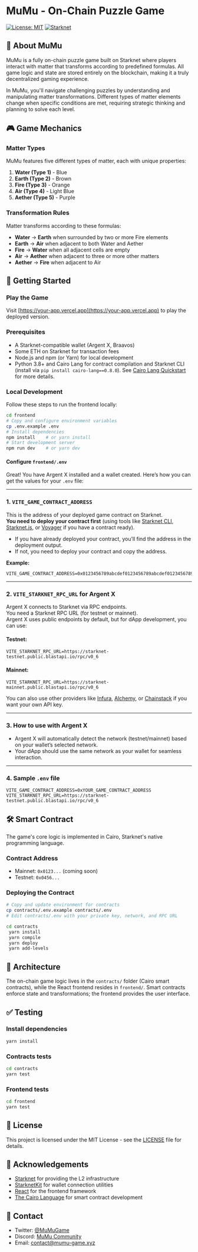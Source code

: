 # MuMu - On-Chain Puzzle Game

[![License: MIT](https://img.shields.io/badge/License-MIT-blue.svg)](https://opensource.org/licenses/MIT)
[![Starknet](https://img.shields.io/badge/Starknet-Powered-blue)](https://starknet.io/)

## 🧩 About MuMu

MuMu is a fully on-chain puzzle game built on Starknet where players interact with matter that transforms according to predefined formulas. All game logic and state are stored entirely on the blockchain, making it a truly decentralized gaming experience.

In MuMu, you'll navigate challenging puzzles by understanding and manipulating matter transformations. Different types of matter elements change when specific conditions are met, requiring strategic thinking and planning to solve each level.

## 🎮 Game Mechanics

### Matter Types

MuMu features five different types of matter, each with unique properties:

1. **Water (Type 1)** - Blue
2. **Earth (Type 2)** - Brown
3. **Fire (Type 3)** - Orange
4. **Air (Type 4)** - Light Blue
5. **Aether (Type 5)** - Purple

### Transformation Rules

Matter transforms according to these formulas:

- **Water** → **Earth** when surrounded by two or more Fire elements
- **Earth** → **Air** when adjacent to both Water and Aether
- **Fire** → **Water** when all adjacent cells are empty
- **Air** → **Aether** when adjacent to three or more other matters
- **Aether** → **Fire** when adjacent to Air

## 🚀 Getting Started

### Play the Game

Visit [https://your-app.vercel.app](https://your-app.vercel.app) to play the deployed version.

### Prerequisites

- A Starknet-compatible wallet (Argent X, Braavos)
- Some ETH on Starknet for transaction fees
- Node.js and npm (or Yarn) for local development
- Python 3.8+ and Cairo Lang for contract compilation and Starknet CLI (install via `pip install cairo-lang==0.8.0`). See [Cairo Lang Quickstart](https://www.cairo-lang.org/docs/quickstart.html) for more details.

### Local Development

Follow these steps to run the frontend locally:

```bash
cd frontend
# Copy and configure environment variables
cp .env.example .env
# Install dependencies
npm install    # or yarn install
# Start development server
npm run dev    # or yarn dev
```

#### Configure `frontend/.env`

Great! You have Argent X installed and a wallet created. Here’s how you can get the values for your `.env` file:

---

### 1. `VITE_GAME_CONTRACT_ADDRESS`

This is the address of your deployed game contract on Starknet.  
**You need to deploy your contract first** (using tools like [Starknet CLI](https://docs.starknet.io/documentation/tools/cli/), [Starknet.js](https://www.starknetjs.com/), or [Voyager](https://voyager.online/) if you have a contract ready).

- If you have already deployed your contract, you’ll find the address in the deployment output.
- If not, you need to deploy your contract and copy the address.

**Example:**
```
VITE_GAME_CONTRACT_ADDRESS=0x0123456789abcdef0123456789abcdef0123456789abcdef0123456789abcdef
```

---

### 2. `VITE_STARKNET_RPC_URL` for Argent X

Argent X connects to Starknet via RPC endpoints.  
You need a Starknet RPC URL (for testnet or mainnet).  
Argent X uses public endpoints by default, but for dApp development, you can use:

#### **Testnet:**
```
VITE_STARKNET_RPC_URL=https://starknet-testnet.public.blastapi.io/rpc/v0_6
```

#### **Mainnet:**
```
VITE_STARKNET_RPC_URL=https://starknet-mainnet.public.blastapi.io/rpc/v0_6
```

You can also use other providers like [Infura](https://www.infura.io/), [Alchemy](https://www.alchemy.com/), or [Chainstack](https://chainstack.com/) if you want your own API key.

---

### 3. **How to use with Argent X**

- Argent X will automatically detect the network (testnet/mainnet) based on your wallet’s selected network.
- Your dApp should use the same network as your wallet for seamless interaction.

---

### 4. **Sample `.env` file**

```env
VITE_GAME_CONTRACT_ADDRESS=0xYOUR_GAME_CONTRACT_ADDRESS
VITE_STARKNET_RPC_URL=https://starknet-testnet.public.blastapi.io/rpc/v0_6
```

## 🛠️ Smart Contract

The game's core logic is implemented in Cairo, Starknet's native programming language.

### Contract Address

- Mainnet: `0x0123...` (coming soon)
- Testnet: `0x0456...`

### Deploying the Contract

```bash
# Copy and update environment for contracts
cp contracts/.env.example contracts/.env
# Edit contracts/.env with your private key, network, and RPC URL

cd contracts
 yarn install
 yarn compile
 yarn deploy
 yarn add-levels
```

## 📐 Architecture

The on-chain game logic lives in the `contracts/` folder (Cairo smart contracts), while the React frontend resides in `frontend/`. Smart contracts enforce state and transformations; the frontend provides the user interface.

## ✅ Testing

### Install dependencies

```bash
yarn install
```

### Contracts tests

```bash
cd contracts
yarn test
```

### Frontend tests

```bash
cd frontend
yarn test
```

## 📄 License

This project is licensed under the MIT License - see the [LICENSE](LICENSE) file for details.

## 🙏 Acknowledgements

- [Starknet](https://starknet.io/) for providing the L2 infrastructure
- [StarknetKit](https://github.com/starknet-io/starknetkit) for wallet connection utilities
- [React](https://reactjs.org/) for the frontend framework
- [The Cairo Language](https://www.cairo-lang.org/) for smart contract development

## 📧 Contact

- Twitter: [@MuMuGame](https://twitter.com/MuMuGame)
- Discord: [MuMu Community](https://discord.gg/mumu)
- Email: contact@mumu-game.xyz